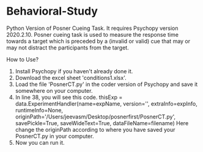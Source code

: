 # Behavioral-Study
Python Version of Posner Cueing Task. It requires Psychopy version 2020.2.10.
Posner cueing task is used to measure the response time towards a target which is preceded by a (invalid or valid) cue that may or may not distract the participants from the target. 
 
How to Use?
1. Install Psychopy if you haven't already done it.
2. Download the excel sheet 'conditions1.xlsx'.
3. Load the file 'PosnerCT.py' in the coder version of Psychopy and save it somewhere on your computer. 
4. In line 38, you will see this code. 
thisExp = data.ExperimentHandler(name=expName, version='', extraInfo=expInfo, runtimeInfo=None, originPath='/Users/jeevasm/Desktop/posnerfirst/PosnerCT.py',
    savePickle=True, saveWideText=True, dataFileName=filename)
Here change the originPath according to where you have saved your PosnerCT.py in your computer. 
5. Now you can run it. 
